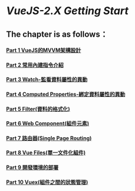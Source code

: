 # ***VueJS-2.X Getting Start***
## **The chapter is as follows：**

#### [Part 1 VueJS的MVVM架構設計](./Part1_Architecture/)

#### [Part 2 常用內建指令介紹](./Part2_v-directive/)

#### [Part 3 Watch-監看資料屬性的異動](./Part3_Watch/)

#### [Part 4 Computed Properties-綁定資料屬性的異動](./Part4_ComputedProperties/)

#### [Part 5 Filter(資料的格式化)](./Part5_Filter/)

#### [Part 6 Web Component(組件元素)](./Part6_Component/)

#### [Part 7 路由器(Single Page Routing)](./Part7_Router/)

#### [Part 8 Vue Files(單一文件化組件)](./Part8&9_VueFile&ENV/)

#### [Part 9 開發環境的部署](./Part8&9_VueFile&ENV#part-9-%E9%96%8B%E7%99%BC%E7%92%B0%E5%A2%83%E7%9A%84%E9%83%A8%E7%BD%B2)

#### [Part 10 Vuex(組件之間的狀態管理)](./Part10_Vuex/)